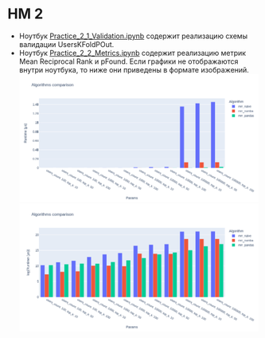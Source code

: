# HM 2
* Ноутбук [Practice_2_1_Validation.ipynb](Practice_2_1_Validation.ipynb) содержит реализацию
схемы валидации UsersKFoldPOut.
* Ноутбук [Practice_2_2_Metrics.ipynb](Practice_2_2_Metrics.ipynb) содержит реализацию
метрик Mean Reciprocal Rank и pFound. Если графики не отображаются внутри ноутбука,
то ниже они приведены в формате изображений.
![Algorithms comparison](docs/algorithms_comparison.png)
![Algorithms comparison, log(Runtime)](docs/algorithms_comparison_log.png)
